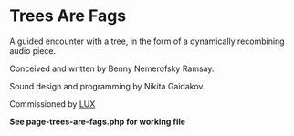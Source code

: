 # Trees Are Fags

A guided encounter with a tree, in the form of a dynamically recombining audio piece.

Conceived and written by Benny Nemerofsky Ramsay.

Sound design and programming by Nikita Gaidakov.

Commissioned by [LUX](http://lux.org.uk)

**See page-trees-are-fags.php for working file**
